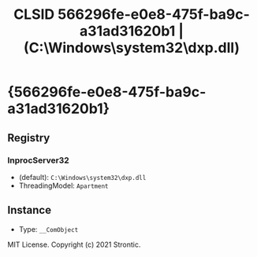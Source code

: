 ﻿---
title: "CLSID 566296fe-e0e8-475f-ba9c-a31ad31620b1 | (C:\\Windows\\system32\\dxp.dll)"
excerpt: What is COM-Object CLSID 566296fe-e0e8-475f-ba9c-a31ad31620b1?
---

# {566296fe-e0e8-475f-ba9c-a31ad31620b1}


## Registry


### InprocServer32

* (default): `C:\Windows\system32\dxp.dll`
* ThreadingModel: `Apartment`

## Instance

* Type: `__ComObject`

MIT License. Copyright (c) 2021 Strontic.


